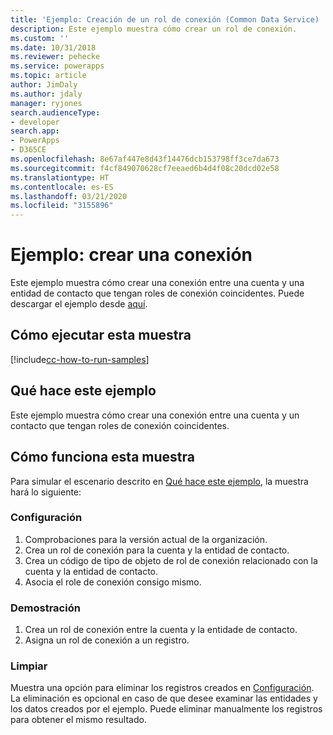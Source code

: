 ```yaml
---
title: 'Ejemplo: Creación de un rol de conexión (Common Data Service) | Microsoft Docs'
description: Este ejemplo muestra cómo crear un rol de conexión.
ms.custom: ''
ms.date: 10/31/2018
ms.reviewer: pehecke
ms.service: powerapps
ms.topic: article
author: JimDaly
ms.author: jdaly
manager: ryjones
search.audienceType:
- developer
search.app:
- PowerApps
- D365CE
ms.openlocfilehash: 8e67af447e8d43f14476dcb153798ff3ce7da673
ms.sourcegitcommit: f4cf849070628cf7eeaed6b4d4f08c20dcd02e58
ms.translationtype: HT
ms.contentlocale: es-ES
ms.lasthandoff: 03/21/2020
ms.locfileid: "3155896"
---
```

# <a name="sample-create-a-connection"></a>Ejemplo: crear una conexión

Este ejemplo muestra cómo crear una conexión entre una cuenta y una entidad de contacto que tengan roles de conexión coincidentes. Puede descargar el ejemplo desde [aquí](https://github.com/Microsoft/PowerApps-Samples/tree/master/cds/orgsvc/C%23/ConnectionEarlyBound). 
  
## <a name="how-to-run-this-sample"></a>Cómo ejecutar esta muestra

[!include[cc-how-to-run-samples](../../includes/cc-how-to-run-samples.md)]

## <a name="what-this-sample-does"></a>Qué hace este ejemplo

Este ejemplo muestra cómo crear una conexión entre una cuenta y un contacto que tengan roles de conexión coincidentes.  

## <a name="how-this-sample-works"></a>Cómo funciona esta muestra

Para simular el escenario descrito en [Qué hace este ejemplo](#what-this-sample-does), la muestra hará lo siguiente:

### <a name="setup"></a>Configuración

1. Comprobaciones para la versión actual de la organización.
2. Crea un rol de conexión para la cuenta y la entidad de contacto.
3. Crea un código de tipo de objeto de rol de conexión relacionado con la cuenta y la entidad de contacto.
4. Asocia el role de conexión consigo mismo.

### <a name="demonstrate"></a>Demostración

1. Crea un rol de conexión entre la cuenta y la entidade de contacto. 
2. Asigna un rol de conexión a un registro.

### <a name="clean-up"></a>Limpiar

Muestra una opción para eliminar los registros creados en [Configuración](#setup). La eliminación es opcional en caso de que desee examinar las entidades y los datos creados por el ejemplo. Puede eliminar manualmente los registros para obtener el mismo resultado.
